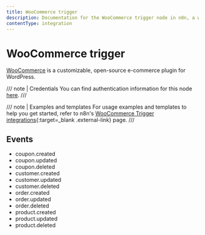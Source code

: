 ```yaml
---
title: WooCommerce trigger
description: Documentation for the WooCommerce trigger node in n8n, a workflow automation platform. Includes details of operations and configuration, and links to examples and credentials information.
contentType: integration
---
```


# WooCommerce trigger

[WooCommerce](https://woocommerce.com/) is a customizable, open-source e-commerce plugin for WordPress.

/// note | Credentials
You can find authentication information for this node [here](/integrations/builtin/credentials/woocommerce/).
///

///  note  | Examples and templates
For usage examples and templates to help you get started, refer to n8n's [WooCommerce Trigger integrations](https://n8n.io/integrations/woocommerce-trigger/){:target=_blank .external-link} page.
///

## Events

- coupon.created
- coupon.updated
- coupon.deleted
- customer.created
- customer.updated
- customer.deleted
- order.created
- order.updated
- order.deleted
- product.created
- product.updated
- product.deleted



